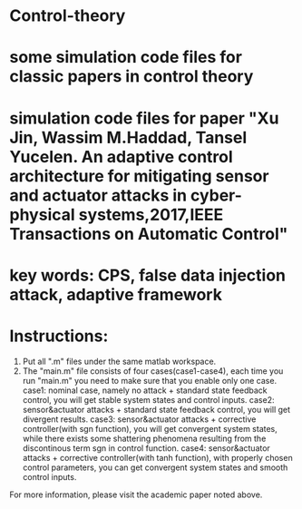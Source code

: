 # Control-theory
# some simulation code files for classic papers in control theory
# simulation code files for paper "Xu Jin, Wassim M.Haddad, Tansel Yucelen. An adaptive control architecture for mitigating sensor and actuator attacks in cyber-physical systems,2017,IEEE Transactions on Automatic Control"
# key words: CPS, false data injection attack, adaptive framework
# Instructions:
1. Put all ".m" files under the same matlab workspace. 
2. The "main.m" file consists of four cases(case1-case4), each time you run "main.m" you need to make sure that you enable only one case.
case1: nominal case, namely no attack + standard state feedback control, you will get stable system states and control inputs.
case2: sensor&actuator attacks + standard state feedback control, you will get divergent results.
case3: sensor&actuator attacks + corrective controller(with sgn function), you will get convergent system states, while there exists some shattering phenomena resulting from the discontinous term sgn in control function.
case4: sensor&actuator attacks + corrective controller(with tanh function), with properly chosen control parameters, you can get convergent system states and smooth control inputs.

For more information, please visit the academic paper noted above.

